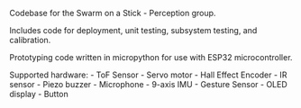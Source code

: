 Codebase for the Swarm on a Stick - Perception group.

Includes code for deployment, unit testing, subsystem testing, and calibration.

Prototyping code written in micropython for use with ESP32 microcontroller.

Supported hardware:
    - ToF Sensor
    - Servo motor
    - Hall Effect Encoder
    - IR sensor
    - Piezo buzzer
    - Microphone
    - 9-axis IMU
    - Gesture Sensor
    - OLED display
    - Button